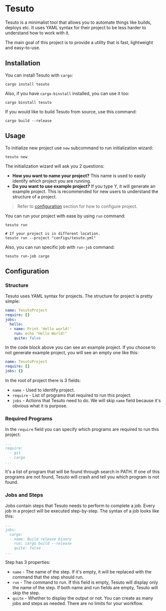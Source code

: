 # Tesuto

Tesuto is a minimalist tool that allows you to automate things like builds, deploys etc. It uses YAML syntax for their project to be less harder to understand how to work with it.

The main goal of this project is to provide a utility that is fast, lightweight and easy-to-use.

## Installation

You can install Tesuto with `cargo`:
```shell
cargo install tesuto
```
Also, if you have `cargo-binstall` installed, you can use it too:
```shell
cargo binstall tesuto
```
If you would like to build Tesuto from source, use this command:
```shell
cargo build --release
```
## Usage

To initialize new project use `new` subcommand to run initialization wizard:
```shell
tesuto new
```
The initialization wizard will ask you 2 questions:
- **How you want to name your project?** This name is used to easily identify which project you are running.
- **Do you want to use example project?** If you type Y, it will generate an example project. This is recommended for new users to understand the structure of a project.

> Refer to [configuration](#configuration) section for how to configure project.

You can run your project with ease by using `run` command:
```shell
tesuto run

# If your project is in different location.
tesuto run --project "configs/tesuto.yml"
```
Also, you can run specific job with `run-job` command:
```shell
tesuto run-job cargo
```
## Configuration

### Structure

Tesuto uses YAML syntax for projects. The structure for project is pretty simple:

```yaml
name: TesutoProject
require: []
jobs:
  hello:
  - name: Print 'Hello world!'
    run: echo "Hello World!"
    quite: false
```
In the code block above you can see an example project. If you choose to not generate example project, you will see an empty one like this:
```yaml
name: TesutoProject
require: []
jobs: {}
```
In the root of project there is 3 fields:
- `name` - Used to identify project.
- `require` - List of programs that required to run this project.
- `jobs` - Actions that Tesuto need to do.
We will skip `name` field because it's obvious what it is purpose.
### Required Programs
In the `require` field you can specify which programs are required to run this project:
```yaml
...
require:
  - git
  - cargo
...
```
It's a list of program that will be found through search in PATH. If one of this programs are not found, Tesuto will crash and tell you which program is not found.
### Jobs and Steps
Jobs contain steps that Tesuto needs to perform to complete a job. Every job in a project will be executed step-by-step. The syntax of a job looks like this:
```yaml
...
jobs:
  cargo:
  - name: Build release binary
    run: cargo build --release
    quite: false
...
```
Step has 3 properties:
- `name` - The name of the step. If it's empty, it will be replaced with the command that the step should run.
- `run` - The command to run. If this field is empty, Tesuto will display only the name of the step. If both name and run fields are empty, Tesuto will skip the step.
- `quite` - Whether to display the output or not.
You can create as many jobs and steps as needed. There are no limits for your workflow.

